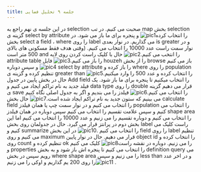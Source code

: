 ```yaml
---
title: جلسه ۹ تحلیل فضایی
---
```

در این جلسه ی نهم راجع به selection صحبت می کنیم. در تب map بخش selection   گزینه ی select by attribute را انتخاب کرده![pic1](https://github.com/user-attachments/assets/b8b91e55-9c12-4543-9eb9-779f01ad7e01)
 و پنجره برای ما باز می شود. در بخش select a field ، where را روی label می گذاریم. در نوار بعدی is greater  و در نوار سمت راست عدد 10000 را انتخاب می کنیم. (وقتی هدف فقط مسکونی های بالای 500 متر است and را انتخب می کنیم.![pic2](https://github.com/user-attachments/assets/fad03dbb-6e54-481d-9b52-a92d33b766c5)
 حال با کلیک راست کردن روی لایه attribute table را باز می کنیم.![pic3](https://github.com/user-attachments/assets/e03e3821-f740-46f0-b6a9-cbfecfa2d98b)
 فایل houzeh را از بخش browse باز می کنیم![pic4](https://github.com/user-attachments/assets/080203de-68dd-4958-8d41-649eb6981793)
 و سپس دوباره select by attribute را باز کرده و where را روی population تنظیم کرده و گزینه ی greater than را انتخاب کرده و عدد 500 را وارد میکنیم.![pic5](https://github.com/user-attachments/assets/1716350c-36db-4655-b5a6-2fcb88b6a43f)
 حال در بخش پایین در جدول Add field را انتخاب میکنیم تا پنجره برای ما باز شود. یک فیلد جدید به نام تراکم ایجاد می کنیم و data type را روی double قرار می دهیم گزینه ی save را انتخاب می کنیم.![pic6](https://github.com/user-attachments/assets/63b7c106-e48a-4a90-bb5c-3a948f22de6a)
 فیلدز را می بندیم و اگر به جدول اصلی نگاه کنیم می بینیم که ستون جدید به نام تراکم ایجاد شده است.![pic7](https://github.com/user-attachments/assets/2e178c52-c78a-4931-a46e-4fbe94bfd850)
 حال بخش calculate field را انتخاب می کنیم و در نوار سمت چپ یا همان فیلدز population را انتخاب می کنیم و سپس علامت تقسیم را انتخاب می کنیم سپس دوباره در همان فیلدز shape area را انتخاب می کنیم و دوباره تقسیم را می زنیم و عدد 10000 را انتخاب می کنیم اما این بخش دوم در پرانتز قرار می گیرد. حال در جدولمان روی بخش label راست کلیک می کنیم و summarize را انتخاب می کنیم .![pic10](https://github.com/user-attachments/assets/f4a80c63-e0a4-4de0-abbd-a09f6968cbbc)
 در این بخش field را روی label تنظیم می کنیم و روی maximum قرار می دهیم. حال در نوار پایین object id را انتخاب کرده و روی count تنظیم کرده و ok را می زنیم.
دوباره در نقشه راست![pic8](https://github.com/user-attachments/assets/70eb9a95-513b-41ee-9a46-22318c116672![pic9](https://github.com/user-attachments/assets/bedfefcf-bb65-4a4e-be8b-2ff0bdd68bb7)
)
 کلیک می کنیم و properties را انتخاب می کنیم تا پنجره اش باز شود و به بخش definition query می رویم سپس در بخش where shape area را می زنیم و سپس less than  و در اخر عدد را روی 200 یم گذاریم و اوکی را می زنیم![pic11](https://github.com/user-attachments/assets/4c82565f-01ca-4e98-b2b7-e6a8ad851185)
.
